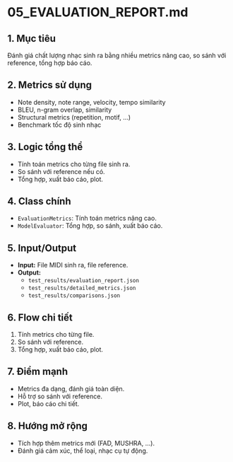 # 05_EVALUATION_REPORT.md

## 1. Mục tiêu
Đánh giá chất lượng nhạc sinh ra bằng nhiều metrics nâng cao, so sánh với reference, tổng hợp báo cáo.

## 2. Metrics sử dụng
- Note density, note range, velocity, tempo similarity
- BLEU, n-gram overlap, similarity
- Structural metrics (repetition, motif, ...)
- Benchmark tốc độ sinh nhạc

## 3. Logic tổng thể
- Tính toán metrics cho từng file sinh ra.
- So sánh với reference nếu có.
- Tổng hợp, xuất báo cáo, plot.

## 4. Class chính
- `EvaluationMetrics`: Tính toán metrics nâng cao.
- `ModelEvaluator`: Tổng hợp, so sánh, xuất báo cáo.

## 5. Input/Output
- **Input:** File MIDI sinh ra, file reference.
- **Output:**
  - `test_results/evaluation_report.json`
  - `test_results/detailed_metrics.json`
  - `test_results/comparisons.json`

## 6. Flow chi tiết
1. Tính metrics cho từng file.
2. So sánh với reference.
3. Tổng hợp, xuất báo cáo, plot.

## 7. Điểm mạnh
- Metrics đa dạng, đánh giá toàn diện.
- Hỗ trợ so sánh với reference.
- Plot, báo cáo chi tiết.

## 8. Hướng mở rộng
- Tích hợp thêm metrics mới (FAD, MUSHRA, ...).
- Đánh giá cảm xúc, thể loại, nhạc cụ tự động. 